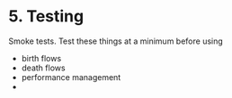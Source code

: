 # 5. Testing

Smoke tests. Test these things at a minimum before using

* birth flows
* death flows
* performance management
*
